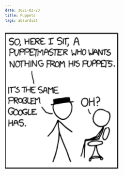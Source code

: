 ```yaml
---
date: 2021-02-23
title: Puppets
tags: absurdist
---
```


![xkcd.png](https://raw.githubusercontent.com/muneer78/muneer78.github.io/master/images/xkcd.png)
